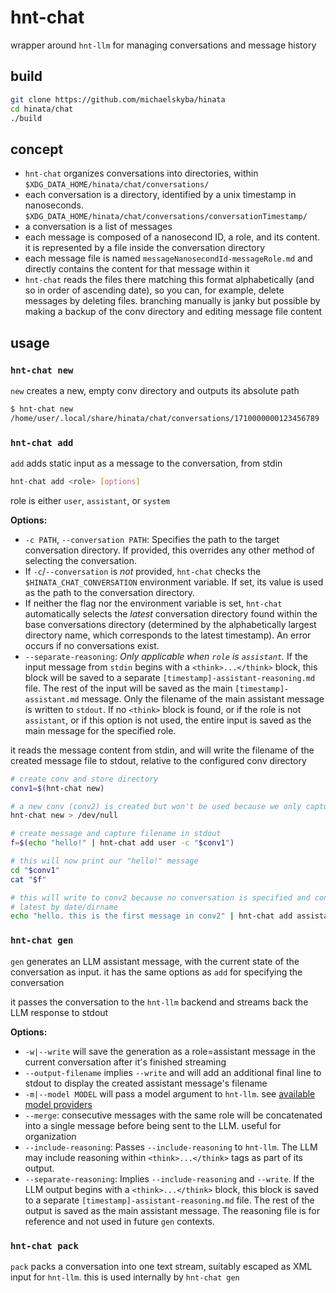 # hnt-chat
wrapper around `hnt-llm` for managing conversations and message history

## build
```sh
git clone https://github.com/michaelskyba/hinata
cd hinata/chat
./build
```

## concept
- `hnt-chat` organizes conversations into directories, within `$XDG_DATA_HOME/hinata/chat/conversations/`
- each conversation is a directory, identified by a unix timestamp in
nanoseconds. `$XDG_DATA_HOME/hinata/chat/conversations/conversationTimestamp/`
- a conversation is a list of messages
- each message is composed of a nanosecond ID, a role, and its content. it is
represented by a file inside the conversation directory
- each message file is named `messageNanosecondId-messageRole.md` and directly
contains the content for that message within it
- `hnt-chat` reads the files there matching this format alphabetically (and so
in order of ascending date), so you can, for example, delete messages by
deleting files. branching manually is janky but possible by making a backup of
the conv directory and editing message file content

## usage
### `hnt-chat new`
`new` creates a new, empty conv directory and outputs its absolute path

```sh
$ hnt-chat new
/home/user/.local/share/hinata/chat/conversations/1710000000123456789
```

### `hnt-chat add`
`add` adds static input as a message to the conversation, from stdin

```bash
hnt-chat add <role> [options]
```

role is either `user`, `assistant`, or `system`

**Options:**

- `-c PATH`, `--conversation PATH`: Specifies the path to the target conversation directory. If provided, this overrides any other method of selecting the conversation.
- If `-c`/`--conversation` is *not* provided, `hnt-chat` checks the `$HINATA_CHAT_CONVERSATION` environment variable. If set, its value is used as the path to the conversation directory.
- If neither the flag nor the environment variable is set, `hnt-chat` automatically selects the *latest* conversation directory found within the base conversations directory (determined by the alphabetically largest directory name, which corresponds to the latest timestamp). An error occurs if no conversations exist.
- `--separate-reasoning`: *Only applicable when `role` is `assistant`.* If the input message from `stdin` begins with a `<think>...</think>` block, this block will be saved to a separate `[timestamp]-assistant-reasoning.md` file. The rest of the input will be saved as the main `[timestamp]-assistant.md` message. Only the filename of the main assistant message is written to `stdout`. If no `<think>` block is found, or if the role is not `assistant`, or if this option is not used, the entire input is saved as the main message for the specified role.

it reads the message content from stdin, and will write the filename of the
created message file to stdout, relative to the configured conv directory

```bash
# create conv and store directory
conv1=$(hnt-chat new)

# a new conv (conv2) is created but won't be used because we only captured the previous one
hnt-chat new > /dev/null

# create message and capture filename in stdout
f=$(echo "hello!" | hnt-chat add user -c "$conv1")

# this will now print our "hello!" message
cd "$conv1"
cat "$f"

# this will write to conv2 because no conversation is specified and conv2 is the
# latest by date/dirname
echo "hello. this is the first message in conv2" | hnt-chat add assistant
```

### `hnt-chat gen`
`gen` generates an LLM assistant message, with the current state of the
conversation as input. it has the same options as `add` for specifying the
conversation

it passes the conversation to the `hnt-llm` backend and streams back the LLM
response to stdout

**Options:**
- `-w|--write` will save the generation as a role=assistant message in the
current conversation after it's finished streaming
- `--output-filename` implies `--write` and will add an additional final line to
stdout to display the created assistant message's filename
- `-m|--model MODEL` will pass a model argument to `hnt-llm`. see [available
model providers](https://github.com/michaelskyba/hinata/tree/main/llm#supported-model-providers)
- `--merge`: consecutive messages with the same role will be concatenated into a
single message before being sent to the LLM. useful for organization
- `--include-reasoning`: Passes `--include-reasoning` to `hnt-llm`. The LLM may
include reasoning within `<think>...</think>` tags as part of its output.
- `--separate-reasoning`: Implies `--include-reasoning` and `--write`. If the
LLM output begins with a `<think>...</think>` block, this block is saved to a
separate `[timestamp]-assistant-reasoning.md` file. The rest of the output is
saved as the main assistant message. The reasoning file is for reference and not
used in future `gen` contexts.

### `hnt-chat pack`
`pack` packs a conversation into one text stream, suitably escaped as XML input
for `hnt-llm`. this is used internally by `hnt-chat gen`
